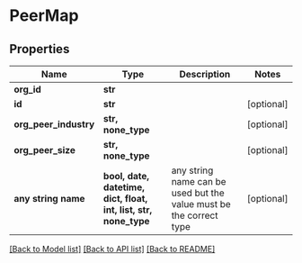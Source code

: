 # PeerMap


## Properties
Name | Type | Description | Notes
------------ | ------------- | ------------- | -------------
**org_id** | **str** |  | 
**id** | **str** |  | [optional] 
**org_peer_industry** | **str, none_type** |  | [optional] 
**org_peer_size** | **str, none_type** |  | [optional] 
**any string name** | **bool, date, datetime, dict, float, int, list, str, none_type** | any string name can be used but the value must be the correct type | [optional]

[[Back to Model list]](../README.md#documentation-for-models) [[Back to API list]](../README.md#documentation-for-api-endpoints) [[Back to README]](../README.md)


